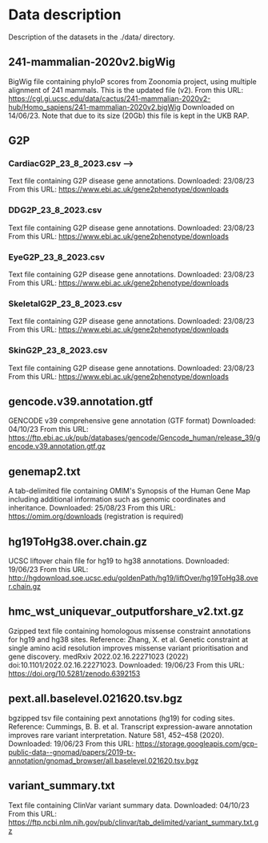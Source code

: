 # Data description
Description of the datasets in the ./data/ directory.
   
## 241-mammalian-2020v2.bigWig
BigWig file containing phyloP scores from Zoonomia project, using multiple alignment of 241 mammals.
This is the updated file (v2).
From this URL: https://cgl.gi.ucsc.edu/data/cactus/241-mammalian-2020v2-hub/Homo_sapiens/241-mammalian-2020v2.bigWig
Downloaded on 14/06/23.
Note that due to its size (20Gb) this file is kept in the UKB RAP.

## G2P
### CardiacG2P_23_8_2023.csv -->
Text file containing G2P disease gene annotations.
Downloaded: 23/08/23
From this URL: https://www.ebi.ac.uk/gene2phenotype/downloads

### DDG2P_23_8_2023.csv
Text file containing G2P disease gene annotations.
Downloaded: 23/08/23
From this URL: https://www.ebi.ac.uk/gene2phenotype/downloads

### EyeG2P_23_8_2023.csv
Text file containing G2P disease gene annotations.
Downloaded: 23/08/23
From this URL: https://www.ebi.ac.uk/gene2phenotype/downloads

### SkeletalG2P_23_8_2023.csv
Text file containing G2P disease gene annotations.
Downloaded: 23/08/23
From this URL: https://www.ebi.ac.uk/gene2phenotype/downloads

### SkinG2P_23_8_2023.csv
Text file containing G2P disease gene annotations.
Downloaded: 23/08/23
From this URL: https://www.ebi.ac.uk/gene2phenotype/downloads

## gencode.v39.annotation.gtf
GENCODE v39 comprehensive gene annotation (GTF format)
Downloaded: 04/10/23
From this URL: https://ftp.ebi.ac.uk/pub/databases/gencode/Gencode_human/release_39/gencode.v39.annotation.gtf.gz

## genemap2.txt
A tab-delimited file containing OMIM's Synopsis of the Human Gene Map including additional information such as genomic coordinates and inheritance.
Downloaded: 25/08/23
From this URL: https://omim.org/downloads (registration is required)

## hg19ToHg38.over.chain.gz
UCSC liftover chain file for hg19 to hg38 annotations.
Downloaded: 19/06/23
From this URL: http://hgdownload.soe.ucsc.edu/goldenPath/hg19/liftOver/hg19ToHg38.over.chain.gz

## hmc_wst_uniquevar_outputforshare_v2.txt.gz
Gzipped text file containing homologous missense constraint annotations for hg19 and hg38 sites.
Reference: Zhang, X. et al. Genetic constraint at single amino acid resolution improves missense variant prioritisation and gene discovery. medRxiv 2022.02.16.22271023 (2022) doi:10.1101/2022.02.16.22271023.
Downloaded: 19/06/23
From this URL: https://doi.org/10.5281/zenodo.6392153

## pext.all.baselevel.021620.tsv.bgz
bgzipped tsv file containing pext annotations (hg19) for coding sites.
Reference: Cummings, B. B. et al. Transcript expression-aware annotation improves rare variant interpretation. Nature 581, 452–458 (2020).
Downloaded: 19/06/23
From this URL: https://storage.googleapis.com/gcp-public-data--gnomad/papers/2019-tx-annotation/gnomad_browser/all.baselevel.021620.tsv.bgz

## variant_summary.txt
Text file containing ClinVar variant summary data.
Downloaded: 04/10/23
From this URL: https://ftp.ncbi.nlm.nih.gov/pub/clinvar/tab_delimited/variant_summary.txt.gz